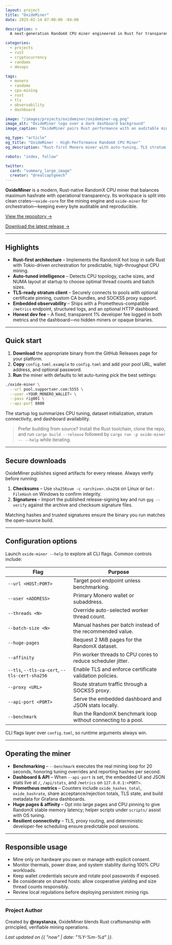 ```yaml
---
layout: project
title: "OxideMiner"
date: 2025-02-14 07:00:00 -04:00

description: >
  A next-generation RandomX CPU miner engineered in Rust for transparent, high-performance Monero mining.

categories:
  - projects
  - rust
  - cryptocurrency
  - randomx
  - devops

tags:
  - monero
  - randomx
  - cpu-mining
  - rust
  - tls
  - observability
  - dashboard

image: "/images/projects/oxideminer/oxideminer-og.png"
image_alt: "OxideMiner logo over a dark dashboard background"
image_caption: "OxideMiner pairs Rust performance with an auditable mining stack."

og_type: "article"
og_title: "OxideMiner - High-Performance RandomX CPU Miner"
og_description: "Rust-first Monero miner with auto-tuning, TLS stratum connectivity, embedded dashboard, and Prometheus metrics."

robots: "index, follow"

twitter:
  card: "summary_large_image"
  creator: "@realcaptgeech"
---
```

**OxideMiner** is a modern, Rust-native RandomX CPU miner that balances maximum hashrate with operational transparency.
Its workspace is split into clean crates—`oxide-core` for the mining engine and `oxide-miner` for orchestration—keeping every byte auditable and reproducible.

[View the repository →](https://github.com/raystanza/OxideMiner)

[Download the latest release →](https://github.com/raystanza/OxideMiner/releases)

---

## Highlights

- **Rust-first architecture** – Implements the RandomX hot loop in safe Rust with Tokio-driven orchestration for predictable, high-throughput CPU mining.
- **Auto-tuned intelligence** – Detects CPU topology, cache sizes, and NUMA layout at startup to choose optimal thread counts and batch sizes.
- **TLS-ready stratum client** – Securely connects to pools with optional certificate pinning, custom CA bundles, and SOCKS5 proxy support.
- **Embedded observability** – Ships with a Prometheus-compatible `/metrics` endpoint, structured logs, and an optional HTTP dashboard.
- **Honest dev fee** – A fixed, transparent 1% developer fee logged in both metrics and the dashboard—no hidden miners or opaque binaries.

---

## Quick start

1. **Download** the appropriate binary from the GitHub Releases page for your platform.
2. **Copy** `config.toml.example` to `config.toml` and add your pool URL, wallet address, and optional password.
3. **Run** the miner with defaults to let auto-tuning pick the best settings:

```bash
./oxide-miner \
  --url pool.supportxmr.com:5555 \
  --user <YOUR_MONERO_WALLET> \
  --pass rig001 \
  --api-port 8080
```

The startup log summarizes CPU tuning, dataset initialization, stratum connectivity, and dashboard availability.

> Prefer building from source? Install the Rust toolchain, clone the repo, and run `cargo build --release` followed by `cargo run -p oxide-miner -- --help` while iterating.

---

## Secure downloads

OxideMiner publishes signed artifacts for every release. Always verify before running:

1. **Checksums** – Use `sha256sum -c <archive>.sha256` on Linux or `Get-FileHash` on Windows to confirm integrity.
2. **Signatures** – Import the published release-signing key and run `gpg --verify` against the archive and checksum signature files.

Matching hashes and trusted signatures ensure the binary you run matches the open-source build.

---

## Configuration options

Launch `oxide-miner --help` to explore all CLI flags. Common controls include:

| Flag | Purpose |
| --- | --- |
| `--url <HOST:PORT>` | Target pool endpoint unless benchmarking. |
| `--user <ADDRESS>` | Primary Monero wallet or subaddress. |
| `--threads <N>` | Override auto-selected worker thread count. |
| `--batch-size <N>` | Manual hashes per batch instead of the recommended value. |
| `--huge-pages` | Request 2 MiB pages for the RandomX dataset. |
| `--affinity` | Pin worker threads to CPU cores to reduce scheduler jitter. |
| `--tls`, `--tls-ca-cert`, `--tls-cert-sha256` | Enable TLS and enforce certificate validation policies. |
| `--proxy <URL>` | Route stratum traffic through a SOCKS5 proxy. |
| `--api-port <PORT>` | Serve the embedded dashboard and JSON stats locally. |
| `--benchmark` | Run the RandomX benchmark loop without connecting to a pool. |

CLI flags layer over `config.toml`, so runtime arguments always win.

---

## Operating the miner

- **Benchmarking** – `--benchmark` executes the real mining loop for 20 seconds, honoring tuning overrides and reporting hashes per second.
- **Dashboard & API** – When `--api-port` is set, the embedded UI and JSON stats live at `/`, `/api/stats`, and `/metrics` on `127.0.0.1:<PORT>`.
- **Prometheus metrics** – Counters include `oxide_hashes_total`, `oxide_hashrate`, share acceptance/rejection totals, TLS state, and build metadata for Grafana dashboards.
- **Huge pages & affinity** – Opt into large pages and CPU pinning to give RandomX stable memory latency; helper scripts under `scripts/` assist with OS tuning.
- **Resilient connectivity** – TLS, proxy routing, and deterministic developer-fee scheduling ensure predictable pool sessions.

---

## Responsible usage

- Mine only on hardware you own or manage with explicit consent.
- Monitor thermals, power draw, and system stability during 100% CPU workloads.
- Keep wallet credentials secure and rotate pool passwords if exposed.
- Be considerate on shared hosts: allow cooperative yielding and size thread counts responsibly.
- Review local regulations before deploying persistent mining rigs.

---

### Project Author

Created by **@raystanza**, OxideMiner blends Rust craftsmanship with principled, verifiable mining operations.

*Last updated on {{ "now" | date: "%Y-%m-%d" }}.*
